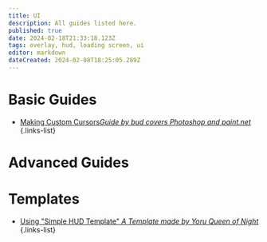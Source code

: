 ```yaml
---
title: UI
description: All guides listed here.
published: true
date: 2024-02-18T21:33:18.123Z
tags: overlay, hud, loading screen, ui
editor: markdown
dateCreated: 2024-02-08T18:25:05.289Z
---
```



# Basic Guides

- <a href="/specific-guide/ui/custom-cursors">Making Custom Cursors*Guide by bud covers Photoshop and paint.net*</a>
{.links-list}

# Advanced Guides

# Templates

- [Using "Simple HUD Template" *A Template made by Yoru Queen of Night*](/specific-guide/ui/simple-hud-template)
{.links-list}
